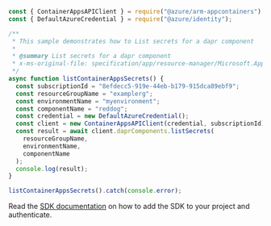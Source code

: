 ```javascript
const { ContainerAppsAPIClient } = require("@azure/arm-appcontainers");
const { DefaultAzureCredential } = require("@azure/identity");

/**
 * This sample demonstrates how to List secrets for a dapr component
 *
 * @summary List secrets for a dapr component
 * x-ms-original-file: specification/app/resource-manager/Microsoft.App/stable/2022-03-01/examples/DaprComponents_ListSecrets.json
 */
async function listContainerAppsSecrets() {
  const subscriptionId = "8efdecc5-919e-44eb-b179-915dca89ebf9";
  const resourceGroupName = "examplerg";
  const environmentName = "myenvironment";
  const componentName = "reddog";
  const credential = new DefaultAzureCredential();
  const client = new ContainerAppsAPIClient(credential, subscriptionId);
  const result = await client.daprComponents.listSecrets(
    resourceGroupName,
    environmentName,
    componentName
  );
  console.log(result);
}

listContainerAppsSecrets().catch(console.error);
```

Read the [SDK documentation](https://github.com/Azure/azure-sdk-for-js/blob/%40azure%2Farm-appcontainers_1.0.0/sdk/appcontainers/arm-appcontainers/README.md) on how to add the SDK to your project and authenticate.
